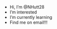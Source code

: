 - Hi, I’m @NHutt28
- I’m interested
- I’m currently learning
- Find me on email!!!

<!---
NHutt28/NHutt28 is a ✨ special ✨ repository because its `README.md` (this file) appears on your GitHub profile.
You can click the Preview link to take a look at your changes.
--->
